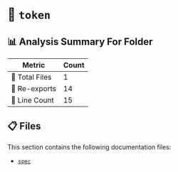 # 📁 `token`

## 📊 Analysis Summary For Folder

| Metric | Count |
|--------|-------|
| 📁 Total Files | 1 |
| 🔄 Re-exports | 14 |
| 🔢 Line Count | 15 |


## 📋 Files

This section contains the following documentation files:

- [`spec`](./spec.md)
